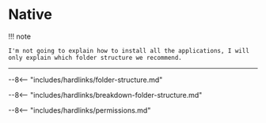 # Native

!!! note

    I'm not going to explain how to install all the applications, I will only explain which folder structure we recommend.

---

--8<-- "includes/hardlinks/folder-structure.md"

--8<-- "includes/hardlinks/breakdown-folder-structure.md"

--8<-- "includes/hardlinks/permissions.md"
